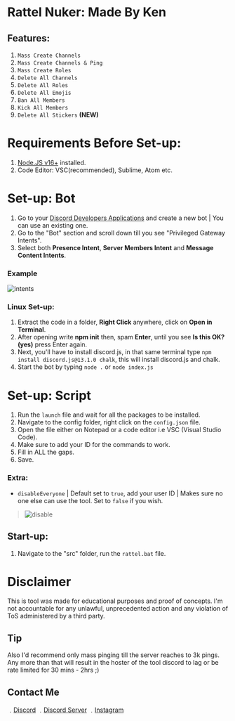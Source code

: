 # Rattel Nuker: Made By Ken

## Features:
1. `Mass Create Channels`
2. `Mass Create Channels & Ping`
3. `Mass Create Roles`
4. `Delete All Channels`
5. `Delete All Roles`
6. `Delete All Emojis`
7. `Ban All Members`
8. `Kick All Members`
9. `Delete All Stickers` **(NEW)**


# Requirements Before Set-up:

1. [Node.JS v16+](https://nodejs.org/en/) installed.
2. Code Editor: VSC(recommended), Sublime, Atom etc.

# Set-up: Bot

1. Go to your [Discord Developers Applications](https://discord.com/developers/applications) and create a new bot | You can use an existing one.
2. Go to the "Bot" section and scroll down till you see "Privileged Gateway Intents".
3. Select both **Presence Intent**, **Server Members Intent** and **Message Content Intents**. 

### Example

![intents](https://media.discordapp.net/attachments/782211920416735252/789810856460419092/unknown.png?width=1409&height=400)


### Linux Set-up:

1. Extract the code in a folder, **Right Click** anywhere, click on **Open in Terminal**.
2. After opening write **npm init** then, spam **Enter**, until you see **Is this OK? (yes)** press Enter again.
3. Next, you'll have to install discord.js, in that same terminal type `npm install discord.js@13.1.0 chalk`, this will install discord.js and chalk.
4. Start the bot by typing `node .` or `node index.js`


# Set-up: Script

1. Run the `launch` file and wait for all the packages to be installed.
1. Navigate to the config folder, right click on the `config.json` file.
2. Open the file either on Notepad or a code editor i.e VSC (Visual Studio Code).
3. Make sure to add your ID for the commands to work.
3. Fill in ALL the gaps.
4. Save.

### Extra:
* `disableEveryone` | Default set to `true`, add your user ID | Makes sure no one else can use the tool. Set to `false` if you wish.  

> ![disable](https://media.discordapp.net/attachments/840525480331575328/886693417369890826/unknown.png)


## Start-up:

1. Navigate to the "src" folder, run the `rattel.bat` file.


# Disclaimer

This is tool was made for educational purposes and proof of concepts. I'm not accountable for any unlawful, unprecedented action and any violation of ToS administered by a third party.


## Tip
Also I'd recommend only mass pinging till the server reaches to 3k pings. Any more than that will result in the hoster of the tool discord to lag or be rate limited for 30 mins - 2hrs ;)


## Contact Me

﹒[Discord](https://discord.com/users/958589842860675082)
﹒[Discord Server](https://discord.gg/y6mk4XcubU)
﹒[Instagram](https://www.instagram.com/itz.me._.ken/)
